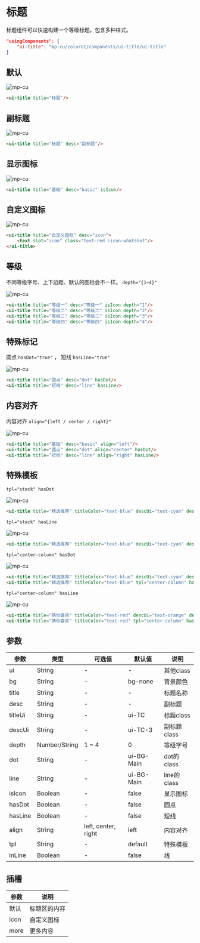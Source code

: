 # 标题

标题组件可以快速构建一个等级标题。包含多种样式。

```json
"usingComponents": {
    "ui-title": "mp-cu/colorUI/components/ui-title/ui-title"
}
```

## 默认

![mp-cu](/images/title/title.png)

```html
<ui-title title="标题"/>
```

## 副标题

![mp-cu](/images/title/title-1.png)

```html
<ui-title title="标题" desc="副标题"/>
```

## 显示图标

![mp-cu](/images/title/title-2.png)

```html
<ui-title title="基础" desc="basic" isIcon/>
```

## 自定义图标

![mp-cu](/images/title/title-3.png)

```html
<ui-title title="自定义图标" desc="icon">
    <text slot="icon" class="text-red cicon-whatshot"/>
</ui-title>
```

## 等级

不同等级字号、上下边距、默认的图标会不一样。 `depth="{1~4}"`

![mp-cu](/images/title/title-4.png)

```html
<ui-title title="等级一" desc="等级一" isIcon depth="1"/>
<ui-title title="等级二" desc="等级二" isIcon depth="2"/>
<ui-title title="等级三" desc="等级三" isIcon depth="3"/>
<ui-title title="等级四" desc="等级四" isIcon depth="4"/>
```

## 特殊标记

圆点 `hasDot="true"` ， 短线 `hasLine="true"`

![mp-cu](/images/title/title-5.png)

```html
<ui-title title="圆点" desc="dot" hasDot/>
<ui-title title="短线" desc="line" hasLine/>
```

## 内容对齐

内容对齐 `align="{left / center / right}"`

![mp-cu](/images/title/title-6.png)

```html
<ui-title title="基础" desc="basic" align="left"/>
<ui-title title="圆点" desc="dot" align="center" hasDot/>
<ui-title title="短线" desc="line" align="right" hasLine/>
```

## 特殊模板

`tpl="stack" hasDot`

![mp-cu](/images/title/title-7.png)

```html
<ui-title title="精选推荐" titleColor="text-blue" descUi="text-cyan" desc="Carefully chosen" tpl="stack" hasDot/>
```

`tpl="stack" hasLine`

![mp-cu](/images/title/title-8.png)

```html
<ui-title title="精选推荐" titleColor="text-blue" descUi="text-cyan" desc="Carefully chosen" tpl="stack" hasLine/>
```

`tpl="center-column" hasDot`

![mp-cu](/images/title/title-9.png)

```html
<ui-title title="精选推荐" titleColor="text-blue" descUi="text-cyan" desc="Carefully chosen" tpl="center-column" hasDot/>
<ui-title title="精选推荐" titleColor="text-blue" tpl="center-column" hasDot/>
```

`tpl="center-column" hasLine`

![mp-cu](/images/title/title-10.png)

```html
<ui-title title="猜你喜欢" titleColor="text-red" descUi="text-orange" desc="Guess you like" tpl="center-column" hasLine/>
<ui-title title="猜你喜欢" titleColor="text-red" tpl="center-column" hasLine/>
```

## 参数

|  参数  |  类型  |  可选值  |  默认值  |       说明       |
|----------|----------|----------|----------|----------|
| ui | String | - | - | 其他class |
| bg | String | - | bg-none | 背景颜色 |
| title | String | - | - | 标题名称 |
| desc | String | - | - | 副标题 |
| titleUi | String | - | ui-TC | 标题class |
| descUi | String | - | ui-TC-3 | 副标题class |
| depth | Number/String | 1 ~ 4 | 0 | 等级字号 |
| dot | String | - | ui-BG-Main | dot的class |
| line | String | - | ui-BG-Main | line的class |
| isIcon | Boolean | - | false | 显示图标 |
| hasDot | Boolean | - | false | 圆点 |
| hasLine | Boolean | - | false | 短线 |
| align | String | left, center, right | left | 内容对齐 |
| tpl | String | - | default | 特殊模板 |
| inLine | Boolean | - | false | 线 |

## 插槽

|  参数  |       说明       |
|----------|----------|
| 默认 | 标题区的内容 |
| icon | 自定义图标 |
| more | 更多内容 |


